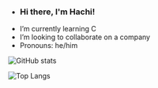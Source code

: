 - ###  Hi there, I'm Hachi!
-  I’m currently learning C
-  I’m looking to collaborate on a company
-  Pronouns: he/him

![ GitHub stats](https://github-readme-stats.vercel.app/api?username=hachlil&show_icons=false&theme=transparent  )

![Top Langs](https://github-readme-stats.vercel.app/api/top-langs/?username=hachlil&layout=compact&theme=transparent  )


